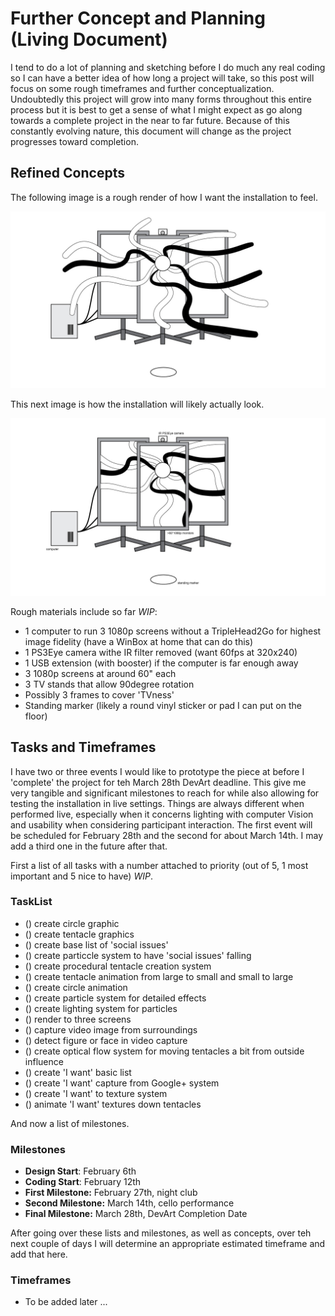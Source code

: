 # Further Concept and Planning (Living Document) #

I tend to do a lot of planning and sketching before I do much any real coding so I can have a better idea of how long a project will take, so this post will focus on some rough timeframes and further conceptualization. Undoubtedly this project will grow into many forms throughout this entire process but it is best to get a sense of what I might expect as go along towards a complete project in the near to far future. Because of this constantly evolving nature, this document will change as the project progresses toward completion.

## Refined Concepts ##

The following image is a rough render of how I want the installation to feel.

![What I want the experience to feel like](../project_images/ConceptImage_2.jpg?raw=true "What I want the experience to feel like")


This next image is how the installation will likely actually look.

![How the Experience Will Actually Look](../project_images/ConceptImage_1.jpg?raw=true "How the Experience Will Actually Look")


Rough materials include so far _WIP_:
- 1 computer to run 3 1080p screens without a TripleHead2Go for highest image fidelity (have a WinBox at home that can do this)
- 1 PS3Eye camera withe IR filter removed (want 60fps at 320x240)
- 1 USB extension (with booster) if the computer is far enough away
- 3 1080p screens at around 60" each
- 3 TV stands that allow 90degree rotation
- Possibly 3 frames to cover 'TVness'
- Standing marker (likely a round vinyl sticker or pad I can put on the floor)


## Tasks and Timeframes ##

I have two or three events I would like to prototype the piece at before I 'complete' the project for teh March 28th DevArt deadline. This give me very tangible and significant milestones to reach for while also allowing for testing the installation in live settings. Things are always different when performed live, especially when it concerns lighting with computer Vision and usability when considering participant interaction. The first event will be scheduled for February 28th and the second for about March 14th. I may add a third one in the future after that.

First a list of all tasks with a number attached to priority (out of 5, 1 most important and 5 nice to have) _WIP_.

### TaskList ###
- () create circle graphic
- () create tentacle graphics
- () create base list of 'social issues'
- () create particcle system to have 'social issues' falling
- () create procedural tentacle creation system
- () create tentacle animation from large to small and small to large
- () create circle animation
- () create particle system for detailed effects
- () create lighting system for particles
- () render to three screens
- () capture video image from surroundings
- () detect figure or face in video capture
- () create optical flow system for moving tentacles a bit from outside influence
- () create 'I want' basic list
- () create 'I want' capture from Google+ system
- () create 'I want' to texture system
- () animate 'I want' textures down tentacles


And now a list of milestones.

### Milestones ###
- __Design Start__: February 6th
- __Coding Start__: February 12th
- __First Milestone:__ February 27th, night club
- __Second Milestone:__ March 14th, cello performance
- __Final Milestone:__ March 28th, DevArt Completion Date

After going over these lists and milestones, as well as concepts, over teh next couple of days I will determine an appropriate estimated timeframe and add that here.

### Timeframes ###
- To be added later ...

